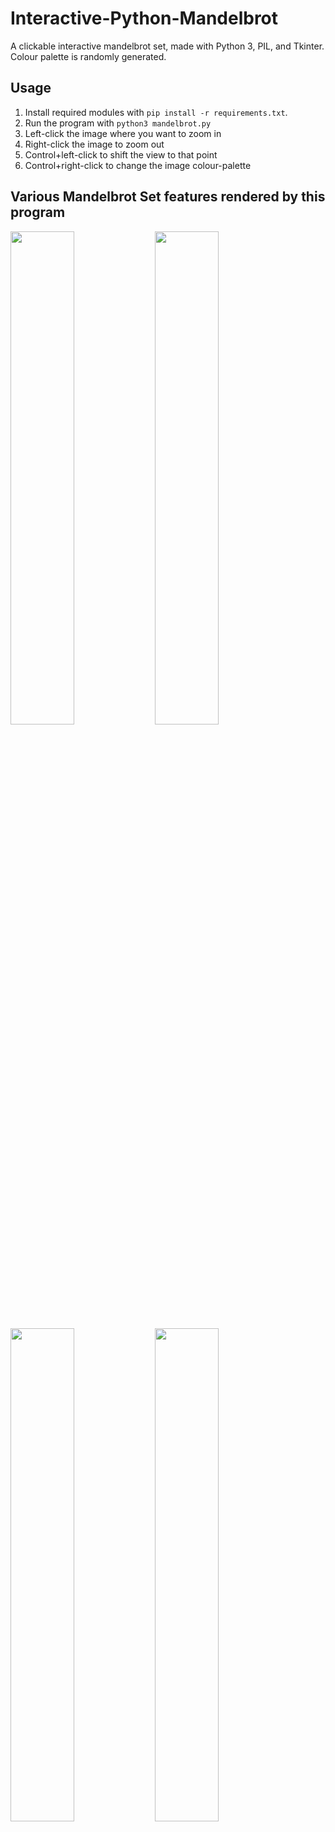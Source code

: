 # Interactive-Python-Mandelbrot
A clickable interactive mandelbrot set, made with Python 3, PIL, and Tkinter. Colour palette is randomly generated.

## Usage
1. Install required modules with `pip install -r requirements.txt`.
2. Run the program with `python3 mandelbrot.py`
3. Left-click the image where you want to zoom in
4. Right-click the image to zoom out
5. Control+left-click to shift the view to that point
6. Control+right-click to change the image colour-palette

## Various Mandelbrot Set features rendered by this program
<img src="https://raw.githubusercontent.com/Rosshill98/Interactive-Python-Mandelbrot/master/pictures/image5.png" width="45%">
<img src="https://raw.githubusercontent.com/Rosshill98/Interactive-Python-Mandelbrot/master/pictures/image.png" width="45%">

<img src="https://raw.githubusercontent.com/Rosshill98/Interactive-Python-Mandelbrot/master/pictures/image2.png" width="45%">
<img src="https://raw.githubusercontent.com/Rosshill98/Interactive-Python-Mandelbrot/master/pictures/image4.png" width="45%">
